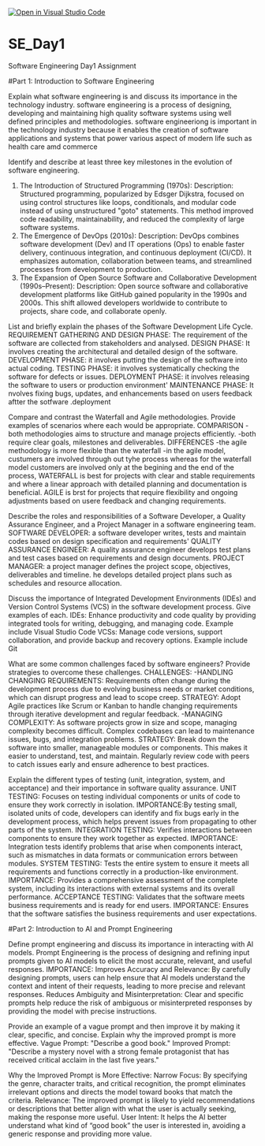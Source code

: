 [![Open in Visual Studio Code](https://classroom.github.com/assets/open-in-vscode-2e0aaae1b6195c2367325f4f02e2d04e9abb55f0b24a779b69b11b9e10269abc.svg)](https://classroom.github.com/online_ide?assignment_repo_id=15576013&assignment_repo_type=AssignmentRepo)
# SE_Day1
Software Engineering Day1 Assignment

#Part 1: Introduction to Software Engineering

Explain what software engineering is and discuss its importance in the technology industry.
software engineering is a process of designing, developing and maintaining high quality software systems using well defined principles and methodologies.
software engineeriong is important in the technology industry because it enables the creation of software applications and systems that power various aspect of modern life such as health care amd commerce

Identify and describe at least three key milestones in the evolution of software engineering.
1) The Introduction of Structured Programming (1970s):
 Description: Structured programming, popularized by Edsger Dijkstra, focused on using control structures like loops, conditionals, and modular code instead of using unstructured "goto" statements. This method improved code readability, maintainability, and reduced the complexity of large software systems.
2) The Emergence of DevOps (2010s):
   Description: DevOps combines software development (Dev) and IT operations (Ops) to enable faster delivery, continuous integration, and continuous deployment (CI/CD). It emphasizes automation, collaboration between teams, and streamlined processes from development to production.
3) The Expansion of Open Source Software and Collaborative Development (1990s–Present):
   Description: Open source software and collaborative development platforms like GitHub gained popularity in the 1990s and 2000s. This shift allowed developers worldwide to contribute to projects, share code, and collaborate openly.

List and briefly explain the phases of the Software Development Life Cycle.
REQUIREMENT GATHERING AND DESIGN PHASE: The requirement of the software are collected from stakeholders and analysed.
DESIGN PHASE: It involves creating the architectural and detailed design of the software.
DEVELOPMENT PHASE: it involves putting the design of the software into actual coding.
TESTING PHASE: it involves systematically checking the software for defects or issues.
DEPLOYMENT PHASE: it involves releasing the software to users or production environment'
MAINTENANCE PHASE: It nvolves fixing bugs, updates, and enhancements based on users feedback aftter the sotfware .deployment 

Compare and contrast the Waterfall and Agile methodologies. Provide examples of scenarios where each would be appropriate.
COMPARISON
-both methodologies aims to structure and manage projects efficiently.
-both require clear goals, milestones and deliverables.
DIFFERENCES
-the agile methodology is more flexible than the waterfall
-in the agile model, custumers are involved through out tyhe process whereas for the waterfall model customers are involved only at the begining and the end of the process,
WATERFALL is best for projects with clear and stable requirements and where a linear approach with detailed planning and documentation is beneficial.
AGILE is brst for projects that require flexibility and ongoing adjustments based on usere feedback and changing requirements.

Describe the roles and responsibilities of a Software Developer, a Quality Assurance Engineer, and a Project Manager in a software engineering team.
SOFTWARE DEVELOPER: a software developer writes, tests and maintain codes based on design specification and requirements'
QUALITY ASSURANCE ENGINEER: A quality assurance engineer develops test plans and test cases based on requirements and design documents.
PROJECT MANAGER: a project manager defines the project scope, objectives, deliverables and timeline. he develops detailed project plans such as schedules and resource allocation.

Discuss the importance of Integrated Development Environments (IDEs) and Version Control Systems (VCS) in the software development process. Give examples of each.
IDEs: Enhance productivity and code quality by providing integrated tools for writing, debugging, and managing code. Example include Visual Studio Code
VCSs: Manage code versions, support collaboration, and provide backup and recovery options. Example include Git

What are some common challenges faced by software engineers? Provide strategies to overcome these challenges.
CHALLENGES: 
-HANDLING CHANGING REQUIREMENTS: Requirements often change during the development process due to evolving business needs or market conditions, which can disrupt progress and lead to scope creep.
STRATEGY: Adopt Agile practices like Scrum or Kanban to handle changing requirements through iterative development and regular feedback.
-MANAGING COMPLEXITY: As software projects grow in size and scope, managing complexity becomes difficult. Complex codebases can lead to maintenance issues, bugs, and integration problems.
STRATEGY:  Break down the software into smaller, manageable modules or components. This makes it easier to understand, test, and maintain.
 Regularly review code with peers to catch issues early and ensure adherence to best practices.

Explain the different types of testing (unit, integration, system, and acceptance) and their importance in software quality assurance.
UNIT TESTING:  Focuses on testing individual components or units of code to ensure they work correctly in isolation.
IMPORTANCE:By testing small, isolated units of code, developers can identify and fix bugs early in the development process, which helps prevent issues from propagating to other parts of the system.
INTEGRATION TESTING: Verifies interactions between components to ensure they work together as expected.
IMPORTANCE:  Integration tests identify problems that arise when components interact, such as mismatches in data formats or communication errors between modules.
SYSTEM TESTING: Tests the entire system to ensure it meets all requirements and functions correctly in a production-like environment.
IMPORTANCE:  Provides a comprehensive assessment of the complete system, including its interactions with external systems and its overall performance.
ACCEPTANCE TESTING: Validates that the software meets business requirements and is ready for end users.
IMPORTANCE: Ensures that the software satisfies the business requirements and user expectations.

#Part 2: Introduction to AI and Prompt Engineering

Define prompt engineering and discuss its importance in interacting with AI models.
Prompt Engineering is the process of designing and refining input prompts given to AI models  to elicit the most accurate, relevant, and useful responses.
IMPORTANCE:
Improves Accuracy and Relevance: By carefully designing prompts, users can help ensure that AI models understand the context and intent of their requests, leading to more precise and relevant responses.
Reduces Ambiguity and Misinterpretation:  Clear and specific prompts help reduce the risk of ambiguous or misinterpreted responses by providing the model with precise instructions.

Provide an example of a vague prompt and then improve it by making it clear, specific, and concise. Explain why the improved prompt is more effective.
Vague Prompt:
"Describe a good book."
Improved Prompt:
"Describe a mystery novel with a strong female protagonist that has received critical acclaim in the last five years."

Why the Improved Prompt is More Effective:
Narrow Focus: By specifying the genre, character traits, and critical recognition, the prompt eliminates irrelevant options and directs the model toward books that match the criteria.
Relevance: The improved prompt is likely to yield recommendations or descriptions that better align with what the user is actually seeking, making the response more useful.
User Intent: It helps the AI better understand what kind of “good book” the user is interested in, avoiding a generic response and providing more value.
